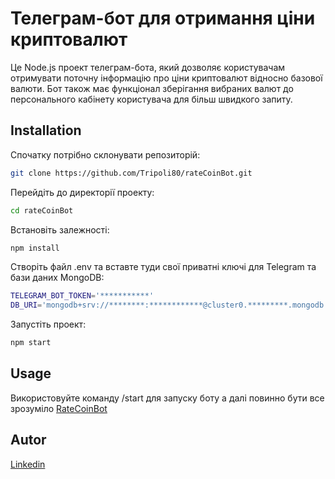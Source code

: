 # Телеграм-бот для отримання ціни криптовалют

Це Node.js проект телеграм-бота, який дозволяє користувачам отримувати поточну інформацію про ціни криптовалют відносно базової валюти. Бот також має функціонал зберігання вибраних валют до персонального кабінету користувача для більш швидкого запиту.

## Installation

Спочатку потрібно склонувати репозиторій:

```bash
git clone https://github.com/Tripoli80/rateCoinBot.git
```

Перейдіть до директорії проекту:

```bash
cd rateCoinBot
```

Встановіть залежності:

```bash
npm install
```

Створіть файл .env та вставте туди свої приватні ключі для Telegram та бази даних MongoDB:

```bash
TELEGRAM_BOT_TOKEN='***********'
DB_URI='mongodb+srv://********:************@cluster0.*********.mongodb.net/coinBot?retryWrites=true&w=majorit
```

Запустіть проект:

```bash
npm start
```

## Usage

Використовуйте команду /start для запуску боту а далі повинно бути все зрозуміло
[RateCoinBot](https://t.me/coinTakeCurrentRateBot)

## Autor

[Linkedin](https://www.linkedin.com/in/serhii-dimov/)
